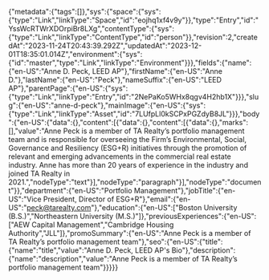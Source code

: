 {"metadata":{"tags":[]},"sys":{"space":{"sys":{"type":"Link","linkType":"Space","id":"eojhq1xf4v9y"}},"type":"Entry","id":"YssWcRTWrXDOrpiBr8LXg","contentType":{"sys":{"type":"Link","linkType":"ContentType","id":"person"}},"revision":2,"createdAt":"2023-11-24T20:43:39.292Z","updatedAt":"2023-12-01T18:35:01.014Z","environment":{"sys":{"id":"master","type":"Link","linkType":"Environment"}}},"fields":{"name":{"en-US":"Anne D. Peck, LEED AP"},"firstName":{"en-US":"Anne D."},"lastName":{"en-US":"Peck"},"nameSuffix":{"en-US":"LEED AP"},"parentPage":{"en-US":{"sys":{"type":"Link","linkType":"Entry","id":"2NePaKo5WHx8qgv4H2hb1X"}}},"slug":{"en-US":"anne-d-peck"},"mainImage":{"en-US":{"sys":{"type":"Link","linkType":"Asset","id":"7LUfpLl0kSCPxPGZdyB8JL"}}},"body":{"en-US":{"data":{},"content":[{"data":{},"content":[{"data":{},"marks":[],"value":"Anne Peck is a member of TA Realty’s portfolio management team and is responsible for overseeing the Firm’s Environmental, Social, Governance and Resiliency (ESG+R) initiatives through the promotion of relevant and emerging advancements in the commercial real estate industry. Anne has more than 20 years of experience in the industry and joined TA Realty in 2021.","nodeType":"text"}],"nodeType":"paragraph"}],"nodeType":"document"}},"department":{"en-US":"Portfolio Management"},"jobTitle":{"en-US":"Vice President, Director of ESG+R"},"email":{"en-US":"peck@tarealty.com"},"education":{"en-US":["Boston University (B.S.)","Northeastern University (M.S.)"]},"previousExperiences":{"en-US":["AEW Capital Management","Cambridge Housing Authority","JLL"]},"promoSummary":{"en-US":"Anne Peck is a member of TA Realty’s portfolio management team"},"seo":{"en-US":{"title":{"name":"title","value":"Anne D. Peck, LEED AP's Bio"},"description":{"name":"description","value":"Anne Peck is a member of TA Realty’s portfolio management team"}}}}}